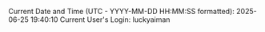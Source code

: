Current Date and Time (UTC - YYYY-MM-DD HH:MM:SS formatted): 2025-06-25 19:40:10
Current User's Login: luckyaiman
